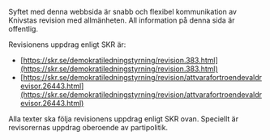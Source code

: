 Syftet med denna webbsida är snabb och flexibel kommunikation av Knivstas revision med allmänheten. All information på denna sida är offentlig.

Revisionens uppdrag enligt SKR är:

* [https://skr.se/demokratiledningstyrning/revision.383.html](https://skr.se/demokratiledningstyrning/revision.383.html)
* [https://skr.se/demokratiledningstyrning/revision/attvarafortroendevaldrevisor.26443.html](https://skr.se/demokratiledningstyrning/revision/attvarafortroendevaldrevisor.26443.html)

Alla texter ska följa revisionens uppdrag enligt SKR ovan. Speciellt är revisorernas uppdrag oberoende av partipolitik.




